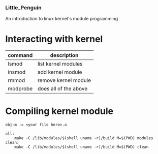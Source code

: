 ### Little_Penguin

An introduction to linux kernel's module programming

# Interacting with kernel

|command |     description         |
|--------|-------------------------|
|lsmod   | list kernel modules     |
|insmod  | add kernel module       |
|rmmod   | remove kernel module    |
|modprobe| does all of the above   |

# Compiling kernel module
```
obj-m := <your file here>.o

all:
	make -C /lib/modules/$(shell uname -r)/build M=$(PWD) modules
clean:
	make -C /lib/modules/$(shell uname -r)/build M=$(PWD) clean
```

